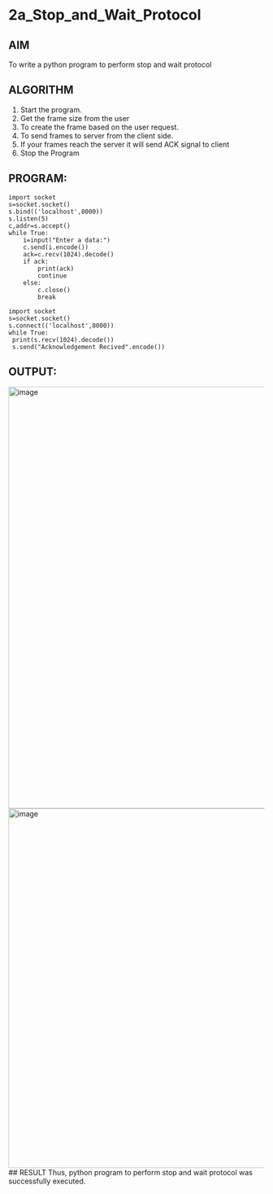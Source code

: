 # 2a_Stop_and_Wait_Protocol
## AIM 
To write a python program to perform stop and wait protocol
## ALGORITHM
1. Start the program.
2. Get the frame size from the user
3. To create the frame based on the user request.
4. To send frames to server from the client side.
5. If your frames reach the server it will send ACK signal to client
6. Stop the Program
## PROGRAM:
```
import socket
s=socket.socket()
s.bind(('localhost',8000))
s.listen(5)
c,addr=s.accept()
while True:
    i=input("Enter a data:")
    c.send(i.encode())
    ack=c.recv(1024).decode()
    if ack:
        print(ack)
        continue
    else:
        c.close()
        break
```

```
import socket
s=socket.socket()
s.connect(('localhost',8000))
while True:
 print(s.recv(1024).decode())
 s.send("Acknowledgement Recived".encode())
```
## OUTPUT:
<img width="1920" height="829" alt="image" src="https://github.com/user-attachments/assets/3afe9b8c-44c1-4f2b-8bd2-eb7e9cfdaf4b" />
<img width="1920" height="707" alt="image" src="https://github.com/user-attachments/assets/0b9c6d27-0089-4375-8ed9-2c9112357dad" />
## RESULT
Thus, python program to perform stop and wait protocol was successfully executed.
